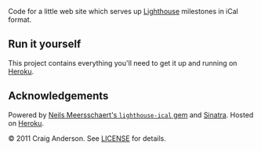 Code for a little web site which serves up [Lighthouse](http://lighthouseapp.com/) milestones in iCal format.

Run it yourself
---------------

This project contains everything you'll need to get it up and running on [Heroku](http://heroku.com/).

Acknowledgements
----------------

Powered by [Neils Meersschaert's `lighthouse-ical` gem](http://github.com/nielsm/lighthouse-ical) and [Sinatra](http://www.sinatrarb.com/). Hosted on [Heroku](http://heroku.com/).

&copy; 2011 Craig Anderson. See [LICENSE](http://github.com/craiga/lighthouse-ical-web/blob/master/LICENSE) for details.
